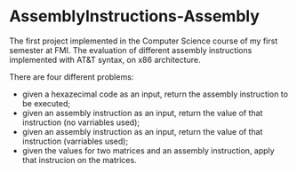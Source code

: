 # AssemblyInstructions-Assembly

The first project implemented in the Computer Science course of my first semester at FMI. The evaluation of different assembly instructions implemented with AT&T syntax, on x86 architecture.

There are four different problems:
- given a hexazecimal code as an input, return the assembly instruction to be executed;
- given an assembly instruction as an input, return the value of that instruction (no varriables used);
- given an assembly instruction as an input, return the value of that instruction (varriables used);
- given the values for two matrices and an assembly instruction, apply that instrucion on the matrices.
 
